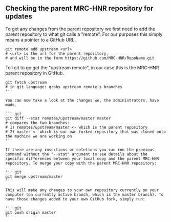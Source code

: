 Checking the parent MRC-HNR repository for updates
--------------------------------------------------

To get any changes from the parent repository we first need to add the parent repository to what git calls a "remote". For our purposes this simply means a pointer to a GitHub URL.

``` git
git remote add upstream <url>
# <url> is the url for the parent repository, 
# and will be in the form https://github.com/MRC-HNR/RepoName.git
```

Tell git to go get the "upstream remote", in our case this is the MRC-HNR parent repository in GitHub.

``` git
git fetch upstream
# in git language: grabs upstream remote's branches
'''

You can now take a look at the changes we, the administrators, have made.

``` git
git diff --stat remotes/upstream/master master
# compares the two branches:
# 1) remotes/upstream/master <- which is the parent repository
# 2) master <- which is our own forked repository that was cloned onto the machine we are working on
'''

If there are any insertions or deletions you can run the previous command without the "--stat" argument to see details about the specific differences between your local copy and the parent MRC-HNR repository. To merge your copy with the parent MRC-HNR repository:

''' git
git merge upstream/master
'''

This will make any changes to your own repository currently on your computer (on currently active branch, which is the master branch). To have those changes added to your own GitHub fork, simply run:

''' git 
git push origin master
'''